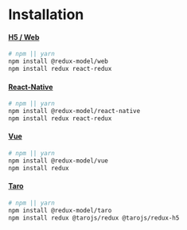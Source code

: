 # Installation

#### [H5 / Web](https://reactjs.org)
```bash
# npm || yarn
npm install @redux-model/web
npm install redux react-redux
```

#### [React-Native](https://github.com/facebook/react-native)

```bash
# npm || yarn
npm install @redux-model/react-native
npm install redux react-redux
```

#### [Vue](https://github.com/vuejs/vue)

```bash
# npm || yarn
npm install @redux-model/vue
npm install redux
```


#### [Taro](https://github.com/NervJS/taro)
```bash
# npm || yarn
npm install @redux-model/taro
npm install redux @tarojs/redux @tarojs/redux-h5
```
